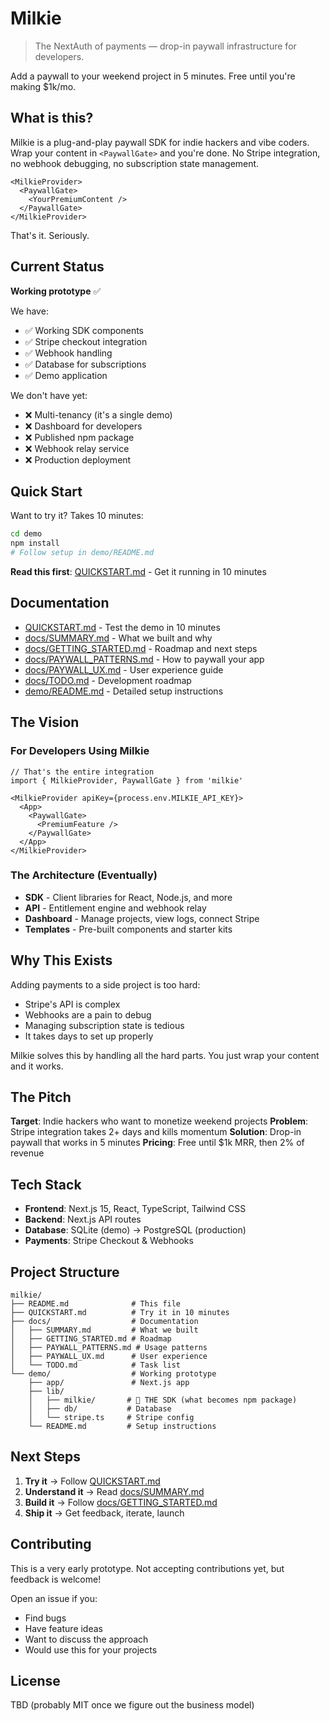 # Milkie

> The NextAuth of payments — drop-in paywall infrastructure for developers.

Add a paywall to your weekend project in 5 minutes. Free until you're making $1k/mo.

## What is this?

Milkie is a plug-and-play paywall SDK for indie hackers and vibe coders. Wrap your content in `<PaywallGate>` and you're done. No Stripe integration, no webhook debugging, no subscription state management.

```tsx
<MilkieProvider>
  <PaywallGate>
    <YourPremiumContent />
  </PaywallGate>
</MilkieProvider>
```

That's it. Seriously.

## Current Status

**Working prototype** ✅

We have:
- ✅ Working SDK components
- ✅ Stripe checkout integration
- ✅ Webhook handling
- ✅ Database for subscriptions
- ✅ Demo application

We don't have yet:
- ❌ Multi-tenancy (it's a single demo)
- ❌ Dashboard for developers
- ❌ Published npm package
- ❌ Webhook relay service
- ❌ Production deployment

## Quick Start

Want to try it? Takes 10 minutes:

```bash
cd demo
npm install
# Follow setup in demo/README.md
```

**Read this first**: [QUICKSTART.md](QUICKSTART.md) - Get it running in 10 minutes

## Documentation

- [QUICKSTART.md](QUICKSTART.md) - Test the demo in 10 minutes
- [docs/SUMMARY.md](docs/SUMMARY.md) - What we built and why
- [docs/GETTING_STARTED.md](docs/GETTING_STARTED.md) - Roadmap and next steps
- [docs/PAYWALL_PATTERNS.md](docs/PAYWALL_PATTERNS.md) - How to paywall your app
- [docs/PAYWALL_UX.md](docs/PAYWALL_UX.md) - User experience guide
- [docs/TODO.md](docs/TODO.md) - Development roadmap
- [demo/README.md](demo/README.md) - Detailed setup instructions

## The Vision

### For Developers Using Milkie
```tsx
// That's the entire integration
import { MilkieProvider, PaywallGate } from 'milkie'

<MilkieProvider apiKey={process.env.MILKIE_API_KEY}>
  <App>
    <PaywallGate>
      <PremiumFeature />
    </PaywallGate>
  </App>
</MilkieProvider>
```

### The Architecture (Eventually)
- **SDK** - Client libraries for React, Node.js, and more
- **API** - Entitlement engine and webhook relay
- **Dashboard** - Manage projects, view logs, connect Stripe
- **Templates** - Pre-built components and starter kits

## Why This Exists

Adding payments to a side project is too hard:
- Stripe's API is complex
- Webhooks are a pain to debug
- Managing subscription state is tedious
- It takes days to set up properly

Milkie solves this by handling all the hard parts. You just wrap your content and it works.

## The Pitch

**Target**: Indie hackers who want to monetize weekend projects
**Problem**: Stripe integration takes 2+ days and kills momentum
**Solution**: Drop-in paywall that works in 5 minutes
**Pricing**: Free until $1k MRR, then 2% of revenue

## Tech Stack

- **Frontend**: Next.js 15, React, TypeScript, Tailwind CSS
- **Backend**: Next.js API routes
- **Database**: SQLite (demo) → PostgreSQL (production)
- **Payments**: Stripe Checkout & Webhooks

## Project Structure

```
milkie/
├── README.md              # This file
├── QUICKSTART.md          # Try it in 10 minutes
├── docs/                  # Documentation
│   ├── SUMMARY.md         # What we built
│   ├── GETTING_STARTED.md # Roadmap
│   ├── PAYWALL_PATTERNS.md # Usage patterns
│   ├── PAYWALL_UX.md      # User experience
│   └── TODO.md            # Task list
└── demo/                  # Working prototype
    ├── app/               # Next.js app
    ├── lib/
    │   ├── milkie/       # 🚀 THE SDK (what becomes npm package)
    │   ├── db/           # Database
    │   └── stripe.ts     # Stripe config
    └── README.md         # Setup instructions
```

## Next Steps

1. **Try it** → Follow [QUICKSTART.md](QUICKSTART.md)
2. **Understand it** → Read [docs/SUMMARY.md](docs/SUMMARY.md)
3. **Build it** → Follow [docs/GETTING_STARTED.md](docs/GETTING_STARTED.md)
4. **Ship it** → Get feedback, iterate, launch

## Contributing

This is a very early prototype. Not accepting contributions yet, but feedback is welcome!

Open an issue if you:
- Find bugs
- Have feature ideas
- Want to discuss the approach
- Would use this for your projects

## License

TBD (probably MIT once we figure out the business model)

